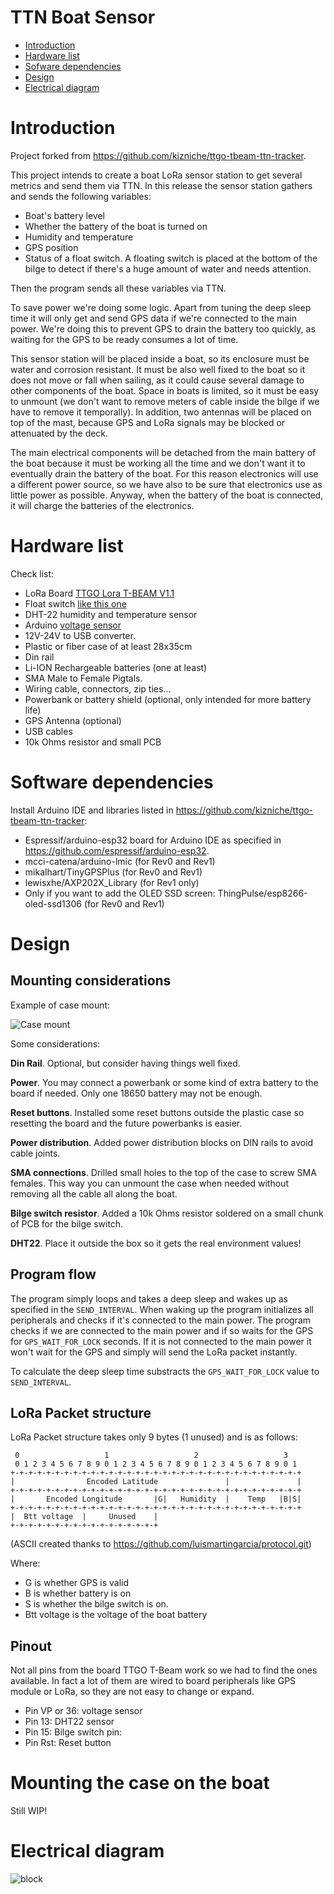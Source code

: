 # TTN Boat Sensor

- [Introduction](#introduction)
- [Hardware list](#hardware-list)
- [Sofware dependencies](#software-dependencies)
- [Design](#design)
- [Electrical diagram](#electrical-diagram)


# Introduction

Project forked from https://github.com/kizniche/ttgo-tbeam-ttn-tracker.

This project intends to create a boat LoRa sensor station to get several metrics and send them via TTN. In this release the sensor station gathers and sends the following variables:

* Boat's battery level
* Whether the battery of the boat is turned on
* Humidity and temperature
* GPS position
* Status of a float switch. A floating switch is placed at the bottom of the bilge to detect if there's a huge amount of water and needs attention.

Then the program sends all these variables via TTN.

To save power we're doing some logic. Apart from tuning the deep sleep time it will only get and send GPS data if we're connected to the main power. We're doing this to prevent GPS to drain the battery too quickly, as waiting for the GPS to be ready consumes a lot of time.

This sensor station will be placed inside a boat, so its enclosure must be water and corrosion resistant. It must be also well fixed to the boat so it does not move or fall when sailing, as it could cause several damage to other components of the boat. Space in boats is limited, so it must be easy to unmount (we don't want to remove meters of cable inside the bilge if we have to remove it temporally). In addition, two antennas will be placed on top of the mast, because GPS and LoRa signals may be blocked or attenuated by the deck.

The main electrical components will be detached from the main battery of the boat because it must be working all the time and we don't want it to eventually drain the battery of the boat. For this reason electronics will use a different power source, so we have also to be sure that electronics use as little power as possible. Anyway, when the battery of the boat is connected, it will charge the batteries of the electronics.

# Hardware list

Check list:

- LoRa Board [TTGO Lora T-BEAM V1.1](https://www.aliexpress.com/item/32875743018.html)
- Float switch [like this one](https://www.aliexpress.com/item/33004754249.html)
- DHT-22 humidity and temperature sensor
- Arduino [voltage sensor](https://www.aliexpress.com/item/1005002235375607.html)
- 12V-24V to USB converter.
- Plastic or fiber case of at least 28x35cm
- Din rail
- Li-ION Rechargeable batteries (one at least)
- SMA Male to Female Pigtals.
- Wiring cable, connectors, zip ties...
- Powerbank or battery shield (optional, only intended for more battery life) 
- GPS Antenna (optional)
- USB cables
- 10k Ohms resistor and small PCB

# Software dependencies

Install Arduino IDE and libraries listed in https://github.com/kizniche/ttgo-tbeam-ttn-tracker:

- Espressif/arduino-esp32 board for Arduino IDE as specified in https://github.com/espressif/arduino-esp32.
- mcci-catena/arduino-lmic (for Rev0 and Rev1)
- mikalhart/TinyGPSPlus (for Rev0 and Rev1)
- lewisxhe/AXP202X_Library (for Rev1 only)
- Only if you want to add the OLED SSD screen: ThingPulse/esp8266-oled-ssd1306 (for Rev0 and Rev1)

# Design

## Mounting considerations

Example of case mount:

![Case mount](img/fullcase.jpg)

Some considerations:

**Din Rail**. Optional, but consider having things well fixed.

**Power**. You may connect a powerbank or some kind of extra battery to the board if needed. Only one 18650 battery may not be enough.

**Reset buttons**. Installed some reset buttons outside the plastic case so resetting the board and the future powerbanks is easier.

**Power distribution**. Added power distribution blocks on DIN rails to avoid cable joints.

**SMA connections**. Drilled small holes to the top of the case to screw SMA females. This way you can unmount the case when needed without removing all the cable all along the boat.

**Bilge switch resistor**. Added a 10k Ohms resistor soldered on a small chunk of PCB for the bilge switch.

**DHT22**. Place it outside the box so it gets the real environment values!

## Program flow
The program simply loops and takes a deep sleep and wakes up as specified in the `SEND_INTERVAL`. When waking up the program initializes all peripherals and checks if it's connected to the main power. The program checks if we are connected to the main power and if so waits for the GPS for `GPS_WAIT_FOR_LOCK` seconds. If it is not connected to the main power it won't wait for the GPS and simply will send the LoRa packet instantly.

To calculate the deep sleep time substracts the `GPS_WAIT_FOR_LOCK` value to `SEND_INTERVAL`.

## LoRa Packet structure

LoRa Packet structure takes only 9 bytes (1 unused) and is as follows:

```
 0                   1                   2                   3  
 0 1 2 3 4 5 6 7 8 9 0 1 2 3 4 5 6 7 8 9 0 1 2 3 4 5 6 7 8 9 0 1
+-+-+-+-+-+-+-+-+-+-+-+-+-+-+-+-+-+-+-+-+-+-+-+-+-+-+-+-+-+-+-+-+
|                Encoded Latitude               |               |
+-+-+-+-+-+-+-+-+-+-+-+-+-+-+-+-+-+-+-+-+-+-+-+-+-+-+-+-+-+-+-+-+
|       Encoded Longitude       |G|   Humidity  |    Temp   |B|S|
+-+-+-+-+-+-+-+-+-+-+-+-+-+-+-+-+-+-+-+-+-+-+-+-+-+-+-+-+-+-+-+-+
|  Btt voltage  |     Unused    |
+-+-+-+-+-+-+-+-+-+-+-+-+-+-+-+-+
```

(ASCII created thanks to https://github.com/luismartingarcia/protocol.git)

Where: 
- G is whether GPS is valid
- B is whether battery is on
- S is whether the bilge switch is on.
- Btt voltage is the voltage of the boat battery

## Pinout

Not all pins from the board TTGO T-Beam work so we had to find the ones available. In fact a lot of them are wired to board peripherals like GPS module or LoRa, so they are not easy to change or expand.

- Pin VP or 36: voltage sensor
- Pin 13: DHT22 sensor
- Pin 15: Bilge switch pin: 
- Pin Rst: Reset button

# Mounting the case on the boat

Still WIP!

# Electrical diagram
![block](img/block_diagram.jpg)

